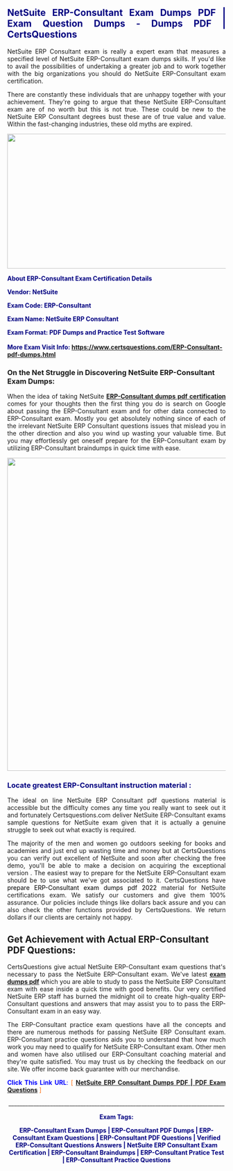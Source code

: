 <h2 style="text-align: justify;"><span style="color: #000080;">NetSuite ERP-Consultant Exam Dumps PDF | Exam Question Dumps - Dumps PDF | CertsQuestions</span></h2>
<p style="text-align: justify;">NetSuite ERP Consultant exam is really a expert exam that measures a specified level of NetSuite  ERP-Consultant exam dumps skills. If you'd like to avail the possibilities of undertaking a greater job and to work together with the big organizations you should do NetSuite ERP-Consultant exam certification.</p>
<p style="text-align: justify;">There are constantly these individuals that are unhappy together with your achievement. They're going to argue that these NetSuite  ERP-Consultant exam are of no worth but this is not true. These could be new to the NetSuite ERP Consultant degrees bust these are of true value and value. Within the fast-changing industries, these old myths are expired.</p>
<p><img style="display: block; margin-left: auto; margin-right: auto;" src="https://i.imgur.com/eaP4ae9.png" width="840" height="310" /></p>
<p><span style="color: #000080;"><strong>About ERP-Consultant Exam Certification Details</strong></span></p>
<p><span style="color: #000080;"><strong>Vendor: NetSuite<br /></strong></span></p>
<p><span style="color: #000080;"><strong>Exam Code: ERP-Consultant</strong></span></p>
<p><span style="color: #000080;"><strong>Exam Name: NetSuite ERP Consultant</strong></span></p>
<p><span style="color: #000080;"><strong>Exam Format: PDF Dumps and Practice Test Software<br /><br />More Exam Visit Info: <span style="color: #ff6600;"><a href="https://www.certsquestions.com/ERP-Consultant-pdf-dumps.html">https://www.certsquestions.com/ERP-Consultant-pdf-dumps.html</a></span></strong></span></p>
<h3>On the Net Struggle in Discovering NetSuite ERP-Consultant Exam Dumps:</h3>
<p style="text-align: justify;">When the idea of taking NetSuite <a href="https://www.certsquestions.com/ERP-Consultant-pdf-dumps.html"><strong> ERP-Consultant dumps pdf certification</strong></a> comes for your thoughts then the first thing you do is search on Google about passing the ERP-Consultant exam and for other data connected to ERP-Consultant exam. Mostly you get absolutely nothing since of each of the irrelevant NetSuite ERP Consultant questions issues that mislead you in the other direction and also you wind up wasting your valuable time. But you may effortlessly get oneself prepare for the ERP-Consultant exam by utilizing ERP-Consultant braindumps in quick time with ease.</p>
<p><a href="https://www.certsquestions.com/ERP-Consultant-pdf-dumps.html"><img style="display: block; margin-left: auto; margin-right: auto;" src="https://i.imgur.com/pxhoKQ2.png" width="720" /></a></p>
<h3><span style="color: #000080;">Locate greatest  ERP-Consultant instruction material :</span></h3>
<p style="text-align: justify;">The ideal on line NetSuite ERP Consultant pdf questions material is accessible but the difficulty comes any time you really want to seek out it and fortunately Certsquestions.com deliver NetSuite ERP-Consultant exams sample questions for NetSuite  exam given that it is actually a genuine struggle to seek out what exactly is required.</p>
<p style="text-align: justify;">The majority of the men and women go outdoors seeking for books and academies and just end up wasting time and money but at CertsQuestions you can verify out excellent of NetSuite  and soon after checking the free demo, you'll be able to make a decision on acquiring the exceptional version . The easiest way to prepare for the NetSuite ERP-Consultant exam should be to use what we've got associated to it. CertsQuestions have <span style="color: #000000;">prepare ERP-Consultant exam dumps pdf 2022</span> material for NetSuite certifications exam. We satisfy our customers and give them 100% assurance. Our policies include things like dollars back assure and you can also check the other functions provided by CertsQuestions. We return dollars if our clients are certainly not happy.</p>
<h2>Get Achievement with Actual ERP-Consultant PDF Questions:</h2>
<p style="text-align: justify;">CertsQuestions give actual NetSuite ERP-Consultant exam questions that's necessary to pass the NetSuite  ERP-Consultant exam. We've latest<strong>&nbsp;<a href="https://www.certsquestions.com/">exam dumps pdf</a></strong>&nbsp;which you are able to study to pass the NetSuite ERP Consultant exam with ease inside a quick time with good benefits. Our very certified NetSuite ERP staff has burned the midnight oil to create high-quality ERP-Consultant questions and answers that may assist you to to pass the ERP-Consultant exam in an easy way.</p>
<p style="text-align: justify;">The ERP-Consultant practice exam questions have all the concepts and there are numerous methods for passing NetSuite ERP Consultant exam. ERP-Consultant practice questions aids you to understand that how much work you may need to qualify for NetSuite  ERP-Consultant exam. Other men and women have also utilised our ERP-Consultant coaching material and they're quite satisfied. You may trust us by checking the feedback on our site. We offer income back guarantee with our merchandise.</p>
<p style="text-align: justify;"><span style="color: #0000ff;"><strong>Click This Link URL</strong>:</span> <span style="color: #ff6600;">[ <strong><a href="https://www.certsquestions.com/netsuite-erp-certification.html">NetSuite ERP Consultant Dumps PDF | PDF Exam Questions</a></strong> ]</span></p>
<p style="text-align: center;">______________________________________________________________________________</p>
<p style="text-align: center;"><span style="color: #000080;"><strong>Exam Tags:</strong></span></p>
<p style="text-align: center;"><span style="color: #000080;"><strong>ERP-Consultant Exam Dumps | ERP-Consultant PDF Dumps | ERP-Consultant Exam Questions | ERP-Consultant PDF Questions | Verified ERP-Consultant Questions Answers | NetSuite ERP Consultant Exam Certification | ERP-Consultant Braindumps | ERP-Consultant Pratice Test | ERP-Consultant Practice Questions</strong></span></p>
